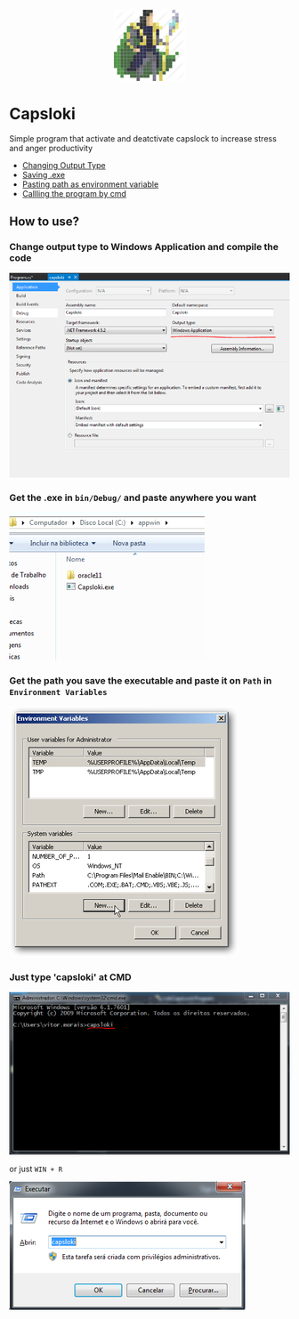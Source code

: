 
<p align="center">
    <a>
        <img alt="logo" src="Images/loki.png">
    </a>
</p>

# Capsloki




Simple program that activate and deatctivate capslock to increase stress and anger productivity

* [Changing Output Type](#Change-output-type-to-Windows-Application-and-compile-the-code)
* [Saving .exe](#Get-the-.exe-in-'bin/Debug/'-and-paste-anywhere-you-want)
* [Pasting path as environment variable](#Get-the-path-you-save-the-executable-and-paste-it-on-'Path'-in-'Environment-Variables')
* [Callling the program by cmd](#Just-type-'capsloki'-at-CMD)




## How to use?

 ### Change output type to Windows Application and compile the code

![](/Images/outputType.PNG)

### Get the .exe in ```bin/Debug/``` and paste anywhere you want

![](/Images/saveSomewhere.PNG)

### Get the path you save the executable and paste it on ```Path``` in ```Environment Variables```

![](/Images/path.png)

### Just type 'capsloki' at CMD

![](/Images/cmdExecution.PNG)

or just ```WIN + R```

![](/Images/winR.PNG)
